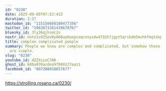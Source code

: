 ```yaml
---
id: "0230"
date: 2025-09-05T07:53:41Z
duration: 2:17
mastodon_id: "115150608100477356"
twitter_id: "1963873281439678767"
bluesky_id: 3ly36qjhsmc2s
nostr_id: note1x925ev9y860ux6uepzaqcexys4w4732h7jgyt5qrskdm5mvhhfmqtdxp7z
title: complex complicated people
summary: People we know are complex and complicated, but somehow those we don't
  are simple.
slug: "0230"
youtube_id: dZZXsioClNA
ghost_id: 68ba970acdea9f000127aa11
facebook_id: "807208918657677"
---
```

https://strolling.rosano.ca/0230/
